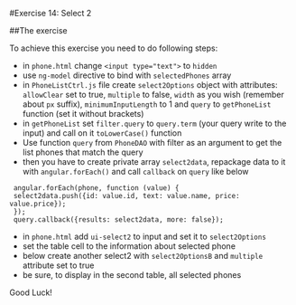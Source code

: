 #Exercise 14: Select 2

##The exercise

To achieve this exercise you need to do following steps:

* in `phone.html` change `<input type="text">` to `hidden`
* use `ng-model` directive to bind with `selectedPhones` array
* in `PhoneListCtrl.js` file create `select2Options` object with attributes: `allowClear` set to true, `multiple` to false, `width` as you wish (remember about `px` suffix), `minimumInputLength` to 1 and `query` to `getPhoneList` function (set it without brackets)
* in `getPhoneList` set `filter.query` to `query.term` (your query write to the input) and call on it `toLowerCase()` function
* Use function `query` from `PhoneDAO` with filter as an argument to get the list phones that match the query
* then you have to create private array `select2data`, repackage data to it with `angular.forEach()` and call `callback` on `query` like below 

```
 angular.forEach(phone, function (value) {
 select2data.push({id: value.id, text: value.name, price: value.price});
 });
 query.callback({results: select2data, more: false});
```

* in `phone.html` add `ui-select2` to input and set it to `select2Options`
* set the table cell to the information about selected phone
* below create another select2 with `select2OptionsB` and `multiple` attribute set to true
* be sure, to display in the second table, all selected phones

Good Luck!
